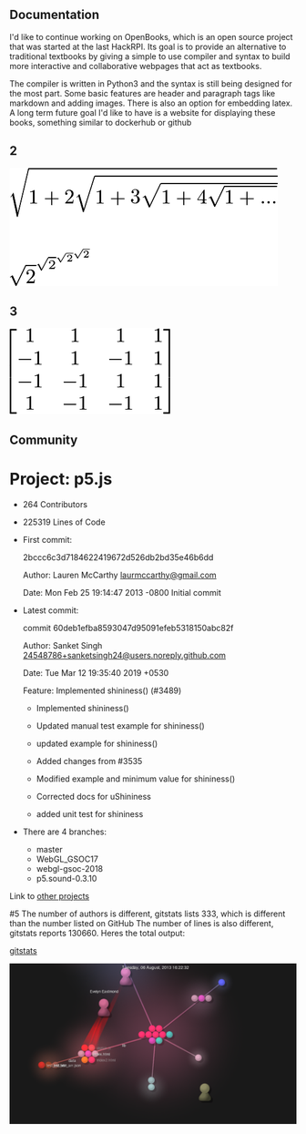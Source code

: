 ## Documentation

I'd like to continue working on OpenBooks, which is an open source project 
that was started at the last HackRPI. Its goal is to provide an alternative to 
traditional textbooks by giving a simple to use compiler and syntax to build
more interactive and collaborative webpages that act as textbooks. 

The compiler is written in Python3 and the syntax is still being designed for 
the most part. Some basic features are header and paragraph tags like markdown
and adding images. There is also an option for embedding latex. A long term
future goal I'd like to have is a website for displaying these books, something
similar to dockerhub or github

## 2
![latex](yourvhpn.png)

## 3
![matrix](matrix.png)

## Community
# Project:  p5.js

- 264 Contributors
- 225319 Lines of Code
- First commit: 

	2bccc6c3d7184622419672d526db2bd35e46b6dd

	Author: Lauren McCarthy <laurmccarthy@gmail.com>

	Date:   Mon Feb 25 19:14:47 2013 -0800
    Initial commit  
- Latest commit: 

	commit 60deb1efba8593047d95091efeb5318150abc82f

	Author: Sanket Singh <24548786+sanketsingh24@users.noreply.github.com>
	
	Date:   Tue Mar 12 19:35:40 2019 +0530

	Feature: Implemented shininess() (#3489)

	* Implemented shininess()

	* Updated manual test example for shininess()

	* updated example for shininess()

	* Added changes from #3535

	* Modified example and minimum value for shininess()

	* Corrected docs for uShininess

	* added unit test for shininess

- There are 4 branches:
	- master
	- WebGL_GSOC17
	- webgl-gsoc-2018
	- p5.sound-0.3.10

Link to [other projects](https://github.com/LingCheng3273/OSS-Exercises/blob/master/RCOSProjects.md)

#5 
The number of authors is different, gitstats lists 333, which is different than the number listed on GitHub
The number of lines is also different, gitstats reports 130660. 
Heres the total output:

[gitstats](out/index.html)


![gource](gource.png)

